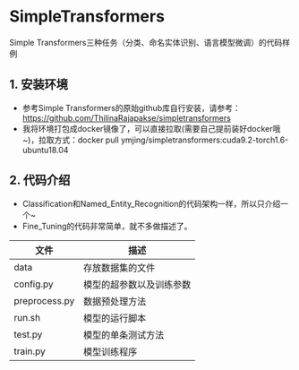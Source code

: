 # SimpleTransformers
Simple Transformers三种任务（分类、命名实体识别、语言模型微调）的代码样例

## 1. 安装环境
* 参考Simple Transformers的原始github库自行安装，请参考：<https://github.com/ThilinaRajapakse/simpletransformers>
* 我将环境打包成docker镜像了，可以直接拉取(需要自己提前装好docker哦~)，拉取方式：docker pull ymjing/simpletransformers:cuda9.2-torch1.6-ubuntu18.04

## 2. 代码介绍
* Classification和Named_Entity_Recognition的代码架构一样，所以只介绍一个~
* Fine_Tuning的代码非常简单，就不多做描述了。

|文件|描述|
|-|-|
|data|存放数据集的文件|
|config.py|模型的超参数以及训练参数|
|preprocess.py|数据预处理方法|
|run.sh|模型的运行脚本|
|test.py|模型的单条测试方法|
|train.py|模型训练程序|





